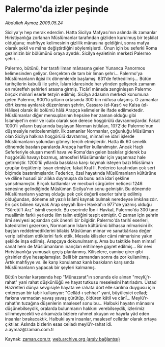 # Palermo'da izler peşinde

*Abdullah Aymaz 2009.05.24*

<tr><td class="metin" colspan="2" style="padding-top: 20px; padding-left: 5px; padding-right: 10px;">Sicilya'yı hep merak ederdim. Hatta Sicilya Mafyası'nın aslında ilk zamanlar Hıristiyanlığa zorlanan Müslümanlar tarafından gizliden kurulmuş bir teşkilat olduğunu; mahfiyye kelimesinin gizlilik mânasına geldiğini, sonra mafya olarak şekil ve mâna değiştirdiğini söylemişlerdi. Onun için bu seferki Roma gezimizin bir bölümünü oraya ayırdık. Sicilya eyaletinin merkezi Palermo şehri...</td></tr><tr><td class="metin" colspan="2" style="padding-top: 20px; padding-left: 5px; padding-right: 10px;"><p>Palermo, bütünü, her tarafı liman mânasına gelen Yunanca Panormos kelimesinden geliyor. Gerçekten de tam bir liman şehri... Palermo'ya Müslümanların ilgisi ilk dönemlerde başlamış. 831'de fethedilmiş... Bütün tarihçilerin kabulü ile şehir, İslam idaresinde her yönden gelişerek zamanın en müreffeh şehirleri arasına girmiş. Ticârî mânada zenginleşen Palermo birçok mimarî eserle tezyin edilmiş. Sicilya adasının merkezi konumuna gelen Palermo, 900'lü yılların ortasında 300 bin nüfusa ulaşmış. O zamanlar dört kısma ayrılarak düzenlenen şehrin, Cassaro (el-Kasr) ve Kalsa (el-Hâlise) olarak iki bölümü hâlâ Arapça kelimeler ile ifade edilmektedir. Müslümanlar diğer mensuplarının hepsine her zaman olduğu gibi İslamiyet'in emir ve icabı olarak son derece hoşgörülü davranmışlardır. Fakat 1000'li yılların başlarında başlayan Norman istilaları, 1072'de Palermo'nun düşmesiyle neticelenmiştir. İlk zamanlar Normanlar, çoğunluğu Müslüman olan Sicilya halkına hoşgörülü davranmış, mimarî ve idarî işlerde Müslümanların yolundan gitmeyi tercih etmişlerdir. Hatta ilk 60 senelik dönemde basılan paralarda Arapça harfler kullanılmıştır. Ancak Haçlı Seferleriyle oluşan menfi hava ve Roma'dan gelen baskılar giderek bu hoşgörülü havayı bozmuş, atmosferi Müslümanlar için yaşanmaz hale getirmiştir. 1200'lü yıllarda baskılara karşı koymak isteyen bazı Müslüman gruplar örgütlenip isyan etmişler, fakat Kral II. Federico tarafından çok sert biçimde bastırılmışlardır. Federico, özel hayatında Müslümanların kültürüne ve diline hususî bir alâka duymuşsa da bunu asla idarî şekline yansıtmamıştır. Birçok katliamlar ve mecburî sürgünler neticesi 1246 senesine gelindiğinde Müslüman Sicilya'nın sonu gelmiştir. Bu dönemde Müslümanların yazmış olduğu pek çok değerli eserler tahrip edilmiş olduğundan, döneme ait yazılı İslâmî kaynak bulmak neredeyse imkânsızdır. En çok bilinen kaynak Arap seyyah İbn-i Havkal'ın 977'de yazmış olduğu "Sûretü'l-Arz" isimli eseridir. Bu eserinde İbn-i Havkal, Palermo'da 300 tane muallimin farklı yerlerde ilim talim ettiğini tespit etmiştir. O zaman için şehrin ilmî seviyesi açısından çok önemli bir bilgidir. Palermo'da tarihî eserleri, katedralleri gezerken, Normanların İslam kültürünü bilhassa mîmarisini ilk baştan reddetmediklerini bilakis Müslüman mimar ve sanatkârlara değer verip istihdam ettiklerini fark ettik. Mesela kiliseler câmi mimarisine yakın şekilde inşa edilmiş. Arapçaya dokunulmamış. Ama bu taktikle hem mimarî sanat hem de Müslümanların inançları eritilmeye gayret edilmiş... Bir nevi Hıristiyanlığa yumuşak geçiş planlanmış. Kiliselere, camiye girer gibi girsinler diye hesaplamışlar. Belli bir zamandan sonra da zor kullanılmış. Artık mahfiyye vs. ile karşı konulamaz kanlı baskıların karşısında Müslümanların yapacak bir şeyleri kalmamış.
<p> Bütün bunlar karşısında hep "Münazarat"ın sonunda ele alınan "meylü'r-rahat" yani rahat düşkünlüğü ve hayat tutkusu meselesini hatırladım. Üstad Hazretleri dünya sevgisiyle hayata ve rahata dört elle sarılma duygusu için enteresan bir tabir kullanıyor: "Cellâd-ı sehhar" yani, büyüleyici cellad; farkına varmadan yavaş yavaş çürütüp, öldüren kâtil ve cânî... Meylü'r-rahat'ın tuzağına düşenlerin maalesef sonu bu... Halbuki hayatın mânasını düşünebilseydik, oralarda bulunmanın hakkını verebilseydik, izlerimiz silinmeyecekti ve arkamızda bizlere rahmet okuyan ve hayırla yâd eden insanlar bırakacaktık. Halbuki aynı insanlar, maalesef cellatlar olarak ortaya çıktılar. Aslında bizlerin esas celladı meylü'r-rahat idi. a.aymaz@zaman.com.tr<br/></p></p></td></tr>

Kaynak: [zaman.com.tr](http://zaman.com.tr/yazar.do?yazino=851075), [web.archive.org (arşiv bağlantısı)](http://web.archive.org/web/20090602142224/http://www.zaman.com.tr:80/yazar.do?yazino=851075)
